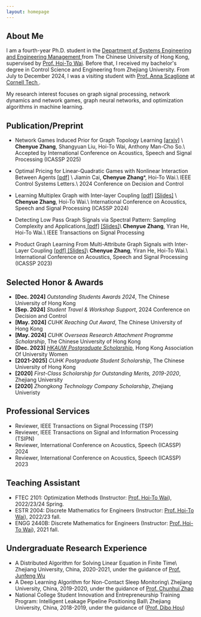```yaml
---
layout: homepage
---
```


## About Me
I am a fourth-year Ph.D. student in the <a href="https://www.se.cuhk.edu.hk/" target="_blank"> Department of Systems Engineering and Engineering Management </a> from The  Chinese University of Hong Kong, supervised by <a href="https://www1.se.cuhk.edu.hk/~htwai/" target="_blank"> Prof. Hoi-To Wai</a>. Before that, I received my bachelor's degree in Control Science and Engineering from Zhejiang University. From July to December 2024, I was a visiting student with <a href="https://tech.cornell.edu/people/anna-scaglione/" target="_blank"> Prof. Anna Scaglione</a> at <a href="https://tech.cornell.edu/" target="_blank"> Cornell Tech </a>.

My research interest focuses on graph signal processing, network dynamics and network games, graph neural networks, and optimization algorithms in machine learning.


## Publication/Preprint 
- Network Games Induced Prior for Graph Topology Learning <a href="https://arxiv.org/abs/2410.24095">[arxiv]</a> \\
**Chenyue Zhang**, Shangyuan Liu, Hoi-To Wai, Anthony Man-Cho So.\\
Accepted by International Conference on Acoustics, Speech and Signal Processing (ICASSP 2025)

- Optimal Pricing for Linear-Quadratic Games with Nonlinear Interaction Between Agents <a href="https://ChenYueZhang-Evelyn.github.io/files/opt_price.pdf">[pdf]</a> \\
Jiamin Cai, **Chenyue Zhang***, Hoi-To Wai.\\
IEEE Control Systems Letters.\\
2024 Conference on Decision and Control

- Learning Multiplex Graph with Inter-layer Coupling <a href="https://ChenYueZhang-Evelyn.github.io/files/multiplex_learn.pdf"> [pdf]</a> <a href="https://ChenYueZhang-Evelyn.github.io/files/icassp2024_multiplex.pdf"> [Slides]</a> \\
**Chenyue Zhang**, Hoi-To Wai.\\
International Conference on Acoustics, Speech and Signal Processing (ICASSP 2024)

- Detecting Low Pass Graph Signals via Spectral Pattern: Sampling Complexity and Applications<a href="https://ChenYueZhang-Evelyn.github.io/files/lowdet.pdf"> [pdf]</a> <a href="https://ChenYueZhang-Evelyn.github.io/files/gspworkshop_2023talk.pdf">[Slides]</a>\\
**Chenyue Zhang**, Yiran He, Hoi-To Wai.\\
IEEE Transactions on Signal Processing


- Product Graph Learning From Multi-Attribute Graph Signals with Inter-Layer Coupling <a href="https://ChenYueZhang-Evelyn.github.io/files/product_graph.pdf">[pdf] </a>  <a href="https://ChenYueZhang-Evelyn.github.io/files/product_icassp2023.pdf">[Slides]</a>\\
**Chenyue Zhang**, Yiran He, Hoi-To Wai.\\
International Conference on Acoustics, Speech and Signal Processing (ICASSP 2023)

  
## Selected Honor & Awards
- **[Dec. 2024]** *Outstanding Students Awards 2024*, The Chinese University of Hong Kong
- **[Sep. 2024]** *Student Travel & Workshop Support*, 2024 Conference on Decision and Control
- **[May. 2024]** *CUHK Reaching Out Award*, The Chinese University of Hong Kong
- **[May. 2024]** *CUHK Overseas Research Attachment Programme Scholarship*, The Chinese University of Hong Kong
- **[Dec. 2023]**  *<a href="https://www.hkauw.org/scholarship-recipients/" target="_blank"> HKAUW Postgraduate Scholarship</a>*, Hong Kong Association Of University Women
- **[2021-2025]** *CUHK Postgraduate Student Scholarship*, The Chinese University of Hong Kong
- **[2020]** *First-Class Scholarship for Outstanding Merits, 2019-2020*, Zhejiang University
- **[2020]** *Zhongkong Technology Company Scholarship*, Zhejiang Univeristy

## Professional Services
- Reviewer, IEEE Transactions on Signal Processing (TSP) 
- Reviewer, IEEE Transactions on Signal and Information Processing (TSIPN) 
- Reviewer, International Conference on Acoustics, Speech  (ICASSP) 2024
- Reviewer, International Conference on Acoustics, Speech  (ICASSP) 2023

## Teaching Assistant
- FTEC 2101: Optimization Methods (Instructor: <a href="https://www.se.cuhk.edu.hk/people/academic-staff/prof-wai-hoi-to/">Prof. Hoi-To Wai</a>), 2022/23/24 Spring.
- ESTR 2004: Discrete Mathematics for Engineers (Instructor: <a href="https://www.se.cuhk.edu.hk/people/academic-staff/prof-wai-hoi-to/">Prof. Hoi-To Wai</a>), 2022/23 fall.
- ENGG 2440B: Discrete Mathematics for Engineers (Instructor: <a href="https://www.se.cuhk.edu.hk/people/academic-staff/prof-wai-hoi-to/">Prof. Hoi-To Wai</a>), 2021 fall.

## Undergraduate Research Experience
- A Distributed Algorithm for Solving Linear Equation in Finite Time\\
Zhejiang University, China, 2020-2021, under the guidance of <a href="https://sds.cuhk.edu.cn/en/teacher/428">Prof. Junfeng Wu</a>
- A Deep Learning Algorithm for Non-Contact Sleep Monitoring\\
 Zhejiang University, China, 2019-2020, under the guidance of  <a href="https://person.zju.edu.cn/en/chhzhao">Prof. Chunhui Zhao</a>
- National College Student Innovation and Entrepreneurship Training Program: Intelligent Leakage Pipeline Positioning Ball\\
Zhejiang University, China, 2018-2019, under the guidance of  (<a href="https://person.zju.edu.cn/en/houdb">Prof. Dibo Hou</a>)
